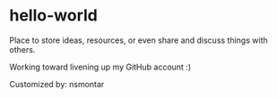 # hello-world
Place to store ideas, resources, or even share and discuss things with others.

Working toward livening up my GitHub account :)

Customized by: nsmontar

